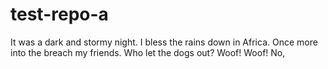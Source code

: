 # test-repo-a
It was a dark and stormy night. I bless the rains down in Africa. Once more into the breach my friends. Who let the dogs out? Woof! Woof! No,